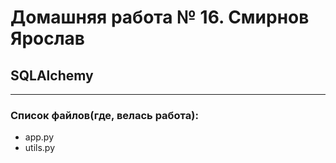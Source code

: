 # Домашняя работа № 16. Смирнов Ярослав
## SQLAlchemy
***
### Список файлов(где, велась работа):
* app.py
* utils.py

